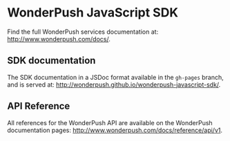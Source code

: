 WonderPush JavaScript SDK
=========================

Find the full WonderPush services documentation at:
http://www.wonderpush.com/docs/.


SDK documentation
-----------------

The SDK documentation in a JSDoc format available in the `gh-pages` branch, and is served at:
http://wonderpush.github.io/wonderpush-javascript-sdk/.


API Reference
-------------

All references for the WonderPush API are available on the WonderPush documentation pages:
http://www.wonderpush.com/docs/reference/api/v1.
